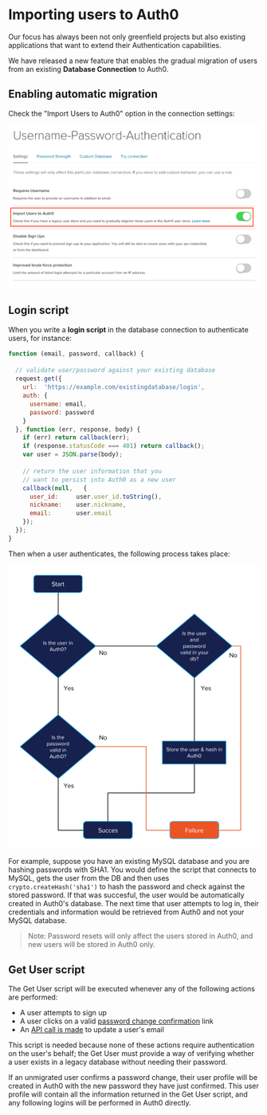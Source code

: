 # Importing users to Auth0

Our focus has always been not only greenfield projects but also existing applications that want to extend their Authentication capabilities.

We have released a new feature that enables the gradual migration of users from an existing **Database Connection** to Auth0.

## Enabling automatic migration

Check the "Import Users to Auth0" option in the connection settings:

![](/media/articles/migrating/migrating-1.png)

## Login script

When you write a **login script** in the database connection to authenticate users, for instance:

```javascript
function (email, password, callback) {

  // validate user/password against your existing database
  request.get({
    url:  'https://example.com/existingdatabase/login',
    auth: {
      username: email,
      password: password
    }
  }, function (err, response, body) {
    if (err) return callback(err);
    if (response.statusCode === 401) return callback();
    var user = JSON.parse(body);

    // return the user information that you
    // want to persist into Auth0 as a new user
    callback(null,   {
      user_id:     user.user_id.toString(),
      nickname:    user.nickname,
      email:       user.email
    });
  });
}
```

Then when a user authenticates, the following process takes place:

![](/media/articles/migrating/migrating-2.png)

For example, suppose you have an existing MySQL database and you are hashing passwords with SHA1.
You would define the script that connects to MySQL, gets the user from the DB and then uses `crypto.createHash('sha1')` to hash the password and check against the stored password.
If that was succesful, the user would be automatically created in Auth0's database.
The next time that user attempts to log in, their credentials and information would be retrieved from Auth0 and not your MySQL database.

> Note: Password resets will only affect the users stored in Auth0, and new users will be stored in Auth0 only.

## Get User script

The Get User script will be executed whenever any of the following actions are performed:

* A user attempts to sign up
* A user clicks on a valid [password change confirmation](https://auth0.com/docs/email#11) link
* An [API call is made](/api/v2#!/Users/patch_users_by_id) to update a user's email

This script is needed because none of these actions require authentication on the user's behalf; the Get User must provide a way of verifying whether a user exists in a legacy database without needing their password.

If an unmigrated user confirms a password change, their user profile will be created in Auth0 with the new password they have just confirmed.
This user profile will contain all the information returned in the Get User script, and any following logins will be performed in Auth0 directly.
